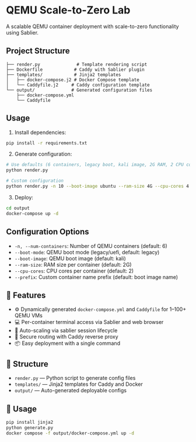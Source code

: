 # QEMU Scale-to-Zero Lab

A scalable QEMU container deployment with scale-to-zero functionality using Sablier.

## Project Structure

```
├── render.py              # Template rendering script
├── Dockerfile            # Caddy with Sablier plugin
├── templates/            # Jinja2 templates
│   ├── docker-compose.j2 # Docker Compose template
│   └── Caddyfile.j2     # Caddy configuration template
└── output/              # Generated configuration files
    ├── docker-compose.yml
    └── Caddyfile
```

## Usage

1. Install dependencies:
```bash
pip install -r requirements.txt
```

2. Generate configuration:
```bash
# Use defaults (6 containers, legacy boot, kali image, 2G RAM, 2 CPU cores)
python render.py

# Custom configuration
python render.py -n 10 --boot-image ubuntu --ram-size 4G --cpu-cores 4 --prefix vm
```

3. Deploy:
```bash
cd output
docker-compose up -d
```

## Configuration Options

- `-n, --num-containers`: Number of QEMU containers (default: 6)
- `--boot-mode`: QEMU boot mode (legacy/uefi, default: legacy)
- `--boot-image`: QEMU boot image (default: kali)
- `--ram-size`: RAM size per container (default: 2G)
- `--cpu-cores`: CPU cores per container (default: 2)
- `--prefix`: Custom container name prefix (default: boot image name)

## 🔧 Features

- ⚙️ Dynamically generated `docker-compose.yml` and `Caddyfile` for 1–100+ QEMU VMs
- 💻 Per-container terminal access via Sablier and web browser
- 🔁 Auto-scaling via sablier session lifecycle
- 🔐 Secure routing with Caddy reverse proxy
- 📦 Easy deployment with a single command

## 📁 Structure

- `render.py` — Python script to generate config files
- `templates/` — Jinja2 templates for Caddy and Docker
- `output/` — Auto-generated deployable configs

## 🚀 Usage

```bash
pip install jinja2
python generate.py
docker compose -f output/docker-compose.yml up -d
